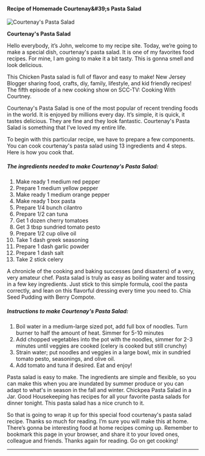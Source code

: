             

#### Recipe of Homemade Courtenay&amp;#39;s Pasta Salad

![Courtenay's Pasta Salad](https://img-global.cpcdn.com/recipes/5592235382931456/751x532cq70/courtenays-pasta-salad-recipe-main-photo.jpg)

**Courtenay's Pasta Salad**

Hello everybody, it’s John, welcome to my recipe site. Today, we’re going to make a special dish, courtenay's pasta salad. It is one of my favorites food recipes. For mine, I am going to make it a bit tasty. This is gonna smell and look delicious.

This Chicken Pasta salad is full of flavor and easy to make! New Jersey Blogger sharing food, crafts, diy, family, lifestyle, and kid friendly recipes! The fifth episode of a new cooking show on SCC-TV: Cooking With Courtney.

Courtenay's Pasta Salad is one of the most popular of recent trending foods in the world. It is enjoyed by millions every day. It’s simple, it is quick, it tastes delicious. They are fine and they look fantastic. Courtenay's Pasta Salad is something that I’ve loved my entire life.

To begin with this particular recipe, we have to prepare a few components. You can cook courtenay's pasta salad using 13 ingredients and 4 steps. Here is how you cook that.

##### The ingredients needed to make Courtenay's Pasta Salad:

1.  Make ready 1 medium red pepper
2.  Prepare 1 medium yellow pepper
3.  Make ready 1 medium orange pepper
4.  Make ready 1 box pasta
5.  Prepare 1/4 bunch cilantro
6.  Prepare 1/2 can tuna
7.  Get 1 dozen cherry tomatoes
8.  Get 3 tbsp sundried tomato pesto
9.  Prepare 1/2 cup olive oil
10.  Take 1 dash greek seasoning
11.  Prepare 1 dash garlic powder
12.  Prepare 1 dash salt
13.  Take 2 stick celery

A chronicle of the cooking and baking successes (and disasters) of a very, very amateur chef. Pasta salad is truly as easy as boiling water and tossing in a few key ingredients. Just stick to this simple formula, cool the pasta correctly, and lean on this flavorful dressing every time you need to. Chia Seed Pudding with Berry Compote.

##### Instructions to make Courtenay's Pasta Salad:

1.  Boil water in a medium-large sized pot, add full box of noodles. Turn burner to half the amount of heat. Simmer for 5-10 minutes
2.  Add chopped vegetables into the pot with the noodles, simmer for 2-3 minutes until veggies are cooked (celery is cooked but still crunchy)
3.  Strain water; put noodles and veggies in a large bowl, mix in sundried tomato pesto, seasonings, and olive oil.
4.  Add tomato and tuna if desired. Eat and enjoy!

Pasta salad is easy to make. The ingredients are simple and flexible, so you can make this when you are inundated by summer produce or you can adapt to what's in season in the fall and winter. Chickpea Pasta Salad in a Jar. Good Housekeeping has recipes for all your favorite pasta salads for dinner tonight. This pasta salad has a nice crunch to it.

So that is going to wrap it up for this special food courtenay's pasta salad recipe. Thanks so much for reading. I’m sure you will make this at home. There’s gonna be interesting food at home recipes coming up. Remember to bookmark this page in your browser, and share it to your loved ones, colleague and friends. Thanks again for reading. Go on get cooking!

* * *